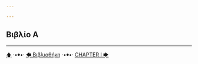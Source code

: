 ```yaml
---

---
```


## Βιβλίο Α



---

[🡅](/books/apollodorus/toc) ·•⦁•· [🡄 Βιβλιοθήκη](/books/apollodorus/Βιβλιοθήκη) ·•⦁•· [CHAPTER I 🡆](/books/apollodorus/Βιβλιοθήκη/Βιβλίο-Α/CHAPTER-I)